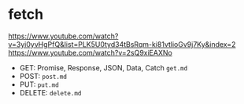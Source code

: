 # fetch
https://www.youtube.com/watch?v=3yi0yvHgPfQ&list=PLK5U0tyd34tBsRqm-ki81vtlioGv9j7Ky&index=2  
https://www.youtube.com/watch?v=2sQ9xiEAXNo

- GET: Promise, Response, JSON, Data, Catch `get.md`
- POST: `post.md`
- PUT: `put.md`
- DELETE: `delete.md`
